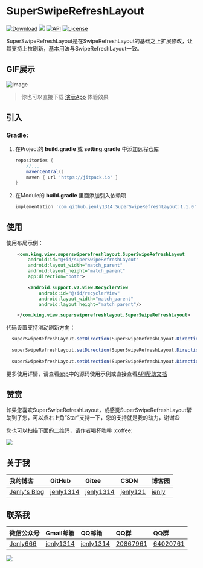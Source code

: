 # SuperSwipeRefreshLayout
[![Download](https://img.shields.io/badge/download-App-blue.svg)](https://raw.githubusercontent.com/jenly1314/SuperSwipeRefreshLayout/master/app/app-release.apk)
[![](https://jitpack.io/v/jenly1314/SuperSwipeRefreshLayout.svg)](https://jitpack.io/#jenly1314/SuperSwipeRefreshLayout)
[![API](https://img.shields.io/badge/API-9%2B-blue.svg?style=flat)](https://android-arsenal.com/api?level=9)
[![License](https://img.shields.io/badge/license-Apche%202.0-blue.svg)](http://www.apache.org/licenses/LICENSE-2.0)

SuperSwipeRefreshLayout是在SwipeRefreshLayout的基础之上扩展修改，让其支持上拉刷新，基本用法与SwipeRefreshLayout一致。

## GIF展示
![Image](https://github.com/jenly1314/SuperSwipeRefreshLayout/blob/master/gif.gif)

> 你也可以直接下载 [演示App](https://raw.githubusercontent.com/jenly1314/SuperSwipeRefreshLayout/master/app/app-release.apk) 体验效果

## 引入

### Gradle:

1. 在Project的 **build.gradle** 或 **setting.gradle** 中添加远程仓库

    ```gradle
    repositories {
        //...
        mavenCentral()
        maven { url 'https://jitpack.io' }
    }
    ```

2. 在Module的 **build.gradle** 里面添加引入依赖项

    ```gradle
    implementation 'com.github.jenly1314:SuperSwipeRefreshLayout:1.1.0'
    ```

## 使用

使用布局示例：
```Xml
    <com.king.view.superswiperefreshlayout.SuperSwipeRefreshLayout
        android:id="@+id/superSwipeRefreshLayout"
        android:layout_width="match_parent"
        android:layout_height="match_parent"
        app:direction="both">

        <android.support.v7.view.RecyclerView
            android:id="@+id/recyclerView"
            android:layout_width="match_parent"
            android:layout_height="match_parent"/>

    </com.king.view.superswiperefreshlayout.SuperSwipeRefreshLayout>
```


代码设置支持滑动刷新方向：
```Java
  superSwipeRefreshLayout.setDirection(SuperSwipeRefreshLayout.Direction.TOP);
 
  superSwipeRefreshLayout.setDirection(SuperSwipeRefreshLayout.Direction.BOTTOM);
  
  superSwipeRefreshLayout.setDirection(SuperSwipeRefreshLayout.Direction.BOTH);
```
更多使用详情，请查看[app](app)中的源码使用示例或直接查看[API帮助文档](https://jitpack.io/com/github/jenly1314/SuperSwipeRefreshLayout/latest/javadoc/)

## 赞赏
如果您喜欢SuperSwipeRefreshLayout，或感觉SuperSwipeRefreshLayout帮助到了您，可以点右上角“Star”支持一下，您的支持就是我的动力，谢谢:smiley:
<p>您也可以扫描下面的二维码，请作者喝杯咖啡 :coffee:

<div>
   <img src="https://jenly1314.github.io/image/page/rewardcode.png">
</div>

## 关于我

| 我的博客                                                                                | GitHub                                                                                  | Gitee                                                                                  | CSDN                                                                                 | 博客园                                                                            |
|:------------------------------------------------------------------------------------|:----------------------------------------------------------------------------------------|:---------------------------------------------------------------------------------------|:-------------------------------------------------------------------------------------|:-------------------------------------------------------------------------------|
| <a title="我的博客" href="https://jenly1314.github.io" target="_blank">Jenly's Blog</a> | <a title="GitHub开源项目" href="https://github.com/jenly1314" target="_blank">jenly1314</a> | <a title="Gitee开源项目" href="https://gitee.com/jenly1314" target="_blank">jenly1314</a>  | <a title="CSDN博客" href="http://blog.csdn.net/jenly121" target="_blank">jenly121</a>  | <a title="博客园" href="https://www.cnblogs.com/jenly" target="_blank">jenly</a>  |

## 联系我

| 微信公众号        | Gmail邮箱                                                                          | QQ邮箱                                                                              | QQ群                                                                                                                       | QQ群                                                                                                                       |
|:-------------|:---------------------------------------------------------------------------------|:----------------------------------------------------------------------------------|:--------------------------------------------------------------------------------------------------------------------------|:--------------------------------------------------------------------------------------------------------------------------|
| [Jenly666](http://weixin.qq.com/r/wzpWTuPEQL4-ract92-R) | <a title="给我发邮件" href="mailto:jenly1314@gmail.com" target="_blank">jenly1314</a> | <a title="给我发邮件" href="mailto:jenly1314@vip.qq.com" target="_blank">jenly1314</a> | <a title="点击加入QQ群" href="https://qm.qq.com/cgi-bin/qm/qr?k=6_RukjAhwjAdDHEk2G7nph-o8fBFFzZz" target="_blank">20867961</a> | <a title="点击加入QQ群" href="https://qm.qq.com/cgi-bin/qm/qr?k=Z9pobM8bzAW7tM_8xC31W8IcbIl0A-zT" target="_blank">64020761</a> |

<div>
   <img src="https://jenly1314.github.io/image/page/footer.png">
</div>

